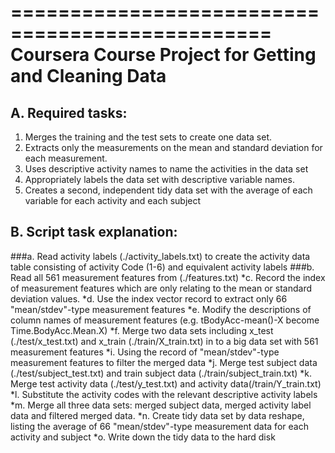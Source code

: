 ================================================
				  Coursera
Course Project for Getting and Cleaning Data
================================================
## A. Required tasks:
1. Merges the training and the test sets to create one data set.
2. Extracts only the measurements on the mean and standard deviation for each measurement. 
3. Uses descriptive activity names to name the activities in the data set
4. Appropriately labels the data set with descriptive variable names. 
5. Creates a second, independent tidy data set with the average of each variable for each activity and each subject

## B. Script task explanation:
###a. Read activity labels (./activity_labels.txt) to create the activity data table consisting of activity Code (1-6) and equivalent activity labels
###b. Read all 561 measurement features from (./features.txt)
*c. Record the index of measurement features which are only relating to the mean or standard deviation values.
*d. Use the index vector record to extract only 66 "mean/stdev"-type measurement features
*e. Modify the descriptions of column names of measurement features (e.g. tBodyAcc-mean()-X become Time.BodyAcc.Mean.X)
*f. Merge two data sets including x_test (./test/x_test.txt) and x_train (./train/X_train.txt) in to a big data set with 561 measurement features
*i. Using the record of "mean/stdev"-type measurement features to filter the merged data
*j. Merge test subject data (./test/subject_test.txt) and train subject data (./train/subject_train.txt)
*k. Merge test activity data (./test/y_test.txt) and activity data(/train/Y_train.txt)
*l. Substitute the activity codes with the relevant descriptive activity labels 
*m. Merge all three data sets: merged subject data, merged activity label data and filtered merged data.
*n. Create tidy data set by data reshape, listing the average of 66 "mean/stdev"-type measurement data for each activity and subject
*o. Write down the tidy data to the hard disk